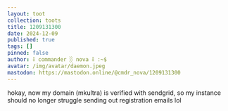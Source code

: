 ```yaml
---
layout: toot
collection: toots
title: 1209131300
date: 2024-12-09
published: true
tags: []
pinned: false
author: ⸸ commander ░ nova ⸸ :~$
avatar: /img/avatar/daemon.jpeg
mastodon: https://mastodon.online/@cmdr_nova/1209131300
---
```


hokay, now my domain (mkultra) is verified with sendgrid, so my instance should no longer struggle sending out registration emails lol
